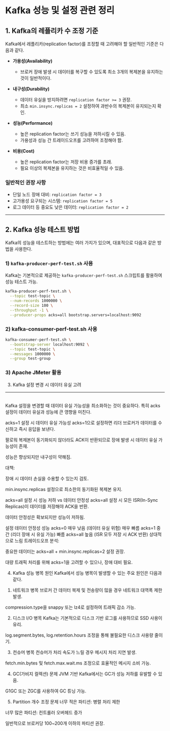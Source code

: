 # Kafka 성능 및 설정 관련 정리

## 1. Kafka의 레플리카 수 조정 기준
Kafka에서 레플리카(replication factor)를 조정할 때 고려해야 할 일반적인 기준은 다음과 같다.

- **가용성(Availability)**
    - 브로커 장애 발생 시 데이터를 복구할 수 있도록 최소 3개의 복제본을 유지하는 것이 일반적이다.

- **내구성(Durability)**
    - 데이터 유실을 방지하려면 `replication factor >= 3` 권장.
    - 최소 `min.insync.replicas = 2` 설정하여 과반수의 복제본이 유지되는지 확인.

- **성능(Performance)**
    - 높은 replication factor는 쓰기 성능을 저하시킬 수 있음.
    - 가용성과 성능 간 트레이드오프를 고려하여 조정해야 함.

- **비용(Cost)**
    - 높은 replication factor는 저장 비용 증가를 초래.
    - 필요 이상의 복제본을 유지하는 것은 비효율적일 수 있음.

### 일반적인 권장 사항
- 단일 노드 장애 대비: `replication factor = 3`
- 고가용성 요구되는 시스템: `replication factor = 5`
- 로그 데이터 등 중요도 낮은 데이터: `replication factor = 2`

---

## 2. Kafka 성능 테스트 방법
Kafka의 성능을 테스트하는 방법에는 여러 가지가 있으며, 대표적으로 다음과 같은 방법을 사용한다.

### 1) `kafka-producer-perf-test.sh` 사용
Kafka는 기본적으로 제공하는 `kafka-producer-perf-test.sh` 스크립트를 활용하여 성능 테스트 가능.

```bash
kafka-producer-perf-test.sh \
  --topic test-topic \
  --num-records 1000000 \
  --record-size 100 \
  --throughput -1 \
  --producer-props acks=all bootstrap.servers=localhost:9092
```

### 2) kafka-consumer-perf-test.sh 사용
```bash
kafka-consumer-perf-test.sh \
  --bootstrap-server localhost:9092 \
  --topic test-topic \
  --messages 1000000 \
  --group test-group
```

### 3) Apache JMeter 활용
3. Kafka 설정 변경 시 데이터 유실 고려 

---
<br>
Kafka 설정을 변경할 때 데이터 유실 가능성을 최소화하는 것이 중요하다. 특히 acks 설정이 데이터 유실과 성능에 큰 영향을 미친다.

acks=1 설정 시 데이터 유실 가능성
acks=1으로 설정하면 리더 브로커가 데이터를 수신하고 즉시 응답을 보낸다.

팔로워 복제본이 동기화되지 않더라도 ACK이 반환되므로 장애 발생 시 데이터 유실 가능성이 존재.

성능은 향상되지만 내구성이 약해짐.

대책:

장애 시 데이터 손실을 수용할 수 있는지 검토.

min.insync.replicas 설정으로 최소한의 동기화된 복제본 유지.

acks=all 설정 시 성능 저하 vs 데이터 안정성
acks=all 설정 시 모든 ISR(In-Sync Replicas)이 데이터를 저장해야 ACK을 반환.

데이터 안정성은 확보되지만 성능이 저하됨.

설정	데이터 안정성	성능
acks=0	매우 낮음 (데이터 유실 위험)	매우 빠름
acks=1	중간 (리더 장애 시 유실 가능)	빠름
acks=all	높음 (ISR 모두 저장 시 ACK 반환)	상대적으로 느림
트레이드오프 분석:

중요한 데이터는 acks=all + min.insync.replicas=2 설정 권장.

대량 트래픽 처리를 위해 acks=1을 고려할 수 있으나, 장애 대비 필요.

4. Kafka 성능 병목 원인
Kafka에서 성능 병목이 발생할 수 있는 주요 원인은 다음과 같다.

1) 네트워크 병목
브로커 간 데이터 복제 및 전송량이 많을 경우 네트워크 대역폭 제한 발생.

compression.type을 snappy 또는 lz4로 설정하여 트래픽 감소 가능.

2) 디스크 I/O 병목
Kafka는 기본적으로 디스크 기반 로그를 사용하므로 SSD 사용이 유리.

log.segment.bytes, log.retention.hours 조정을 통해 불필요한 디스크 사용량 줄이기.

3) 컨슈머 병목
컨슈머가 처리 속도가 느릴 경우 메시지 처리 지연 발생.

fetch.min.bytes 및 fetch.max.wait.ms 조정으로 효율적인 메시지 소비 가능.

4) GC(가비지 컬렉션) 문제
JVM 기반 Kafka에서는 GC가 성능 저하를 유발할 수 있음.

G1GC 또는 ZGC를 사용하여 GC 튜닝 가능.

5) Partition 개수 조정 문제
너무 적은 파티션: 병렬 처리 제한

너무 많은 파티션: 컨트롤러 오버헤드 증가

일반적으로 브로커당 100~200개 이하의 파티션 권장.

